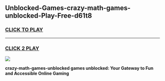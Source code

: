 
## Unblocked-Games-crazy-math-games-unblocked-Play-Free-d61t8
<h3>
<a href="https://premium76.site?title=crazy-math-games-unblocked&ref=21A">CLICK TO PLAY</a></h3>
<hr>

<h3>
<a href="https://premium76.site?title=crazy-math-games-unblocked&ref=21A">CLICK 2 PLAY</a>
  
</h3>

<a href="https://premium76.site?title=crazy-math-games-unblocked&ref=21A"><img src="https://clearcache.store/games.png"></a>


**crazy-math-games-unblocked games unblocked: Your Gateway to Fun and Accessible Online Gaming**
